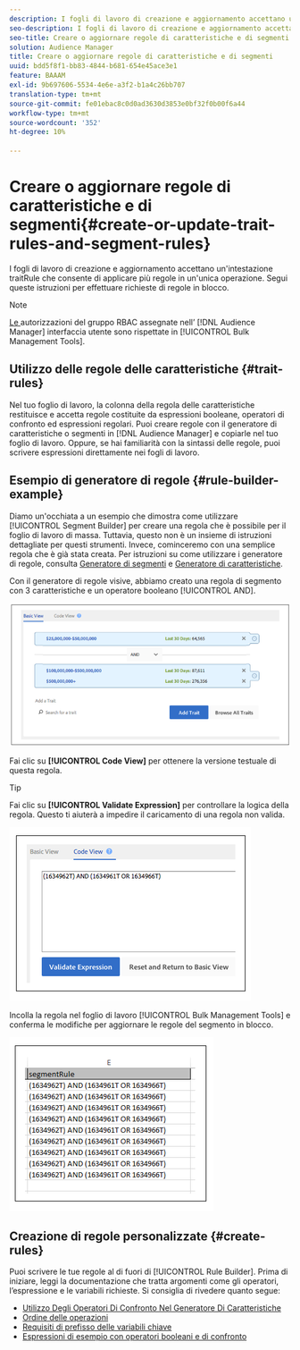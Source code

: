 ```yaml
---
description: I fogli di lavoro di creazione e aggiornamento accettano un'intestazione traitRule che consente di applicare più regole in un'unica operazione. Segui queste istruzioni per effettuare richieste di regole in blocco.
seo-description: I fogli di lavoro di creazione e aggiornamento accettano un'intestazione traitRule che consente di applicare più regole in un'unica operazione. Segui queste istruzioni per effettuare richieste di regole in blocco.
seo-title: Creare o aggiornare regole di caratteristiche e di segmenti
solution: Audience Manager
title: Creare o aggiornare regole di caratteristiche e di segmenti
uuid: bdd5f8f1-bb83-4844-b681-654e45ace3e1
feature: BAAAM
exl-id: 9b697606-5534-4e6e-a3f2-b1a4c26bb707
translation-type: tm+mt
source-git-commit: fe01ebac8c0d0ad3630d3853e0bf32f0b00f6a44
workflow-type: tm+mt
source-wordcount: '352'
ht-degree: 10%

---
```


# Creare o aggiornare regole di caratteristiche e di segmenti{#create-or-update-trait-rules-and-segment-rules}

I fogli di lavoro di creazione e aggiornamento accettano un&#39;intestazione traitRule che consente di applicare più regole in un&#39;unica operazione. Segui queste istruzioni per effettuare richieste di regole in blocco.

<!-- 

<p>c_bulk_rules.xml </p>

 -->

>[!NOTE]
>
>[Le ](../../features/administration/administration-overview.md) autorizzazioni del gruppo RBAC assegnate nell’ [!DNL Audience Manager] interfaccia utente sono rispettate in  [!UICONTROL Bulk Management Tools].

## Utilizzo delle regole delle caratteristiche {#trait-rules}

Nel tuo foglio di lavoro, la colonna della regola delle caratteristiche restituisce e accetta regole costituite da espressioni booleane, operatori di confronto ed espressioni regolari. Puoi creare regole con il generatore di caratteristiche o segmenti in [!DNL Audience Manager] e copiarle nel tuo foglio di lavoro. Oppure, se hai familiarità con la sintassi delle regole, puoi scrivere espressioni direttamente nei fogli di lavoro.

## Esempio di generatore di regole {#rule-builder-example}

Diamo un&#39;occhiata a un esempio che dimostra come utilizzare [!UICONTROL Segment Builder] per creare una regola che è possibile per il foglio di lavoro di massa. Tuttavia, questo non è un insieme di istruzioni dettagliate per questi strumenti. Invece, cominceremo con una semplice regola che è già stata creata. Per istruzioni su come utilizzare i generatore di regole, consulta [Generatore di segmenti](../../features/segments/segment-builder.md) e [Generatore di caratteristiche](../../features/traits/about-trait-builder.md).

Con il generatore di regole visive, abbiamo creato una regola di segmento con 3 caratteristiche e un operatore booleano [!UICONTROL AND].

![](assets/visualrule.png)

Fai clic su **[!UICONTROL Code View]** per ottenere la versione testuale di questa regola.

>[!TIP]
>
>Fai clic su **[!UICONTROL Validate Expression]** per controllare la logica della regola. Questo ti aiuterà a impedire il caricamento di una regola non valida.

![](assets/coderule.png)

Incolla la regola nel foglio di lavoro [!UICONTROL Bulk Management Tools] e conferma le modifiche per aggiornare le regole del segmento in blocco.

![](assets/segmentrule.png)

## Creazione di regole personalizzate {#create-rules}

Puoi scrivere le tue regole al di fuori di [!UICONTROL Rule Builder]. Prima di iniziare, leggi la documentazione che tratta argomenti come gli operatori, l’espressione e le variabili richieste. Si consiglia di rivedere quanto segue:

* [Utilizzo Degli Operatori Di Confronto Nel Generatore Di Caratteristiche](../../features/traits/trait-comparison-operators.md)
* [Ordine delle operazioni](../../features/traits/trait-operator-precedence.md)
* [Requisiti di prefisso delle variabili chiave](../../features/traits/trait-variable-prefixes.md)
* [Espressioni di esempio con operatori booleani e di confronto](../../features/traits/trait-expression-samples.md)
